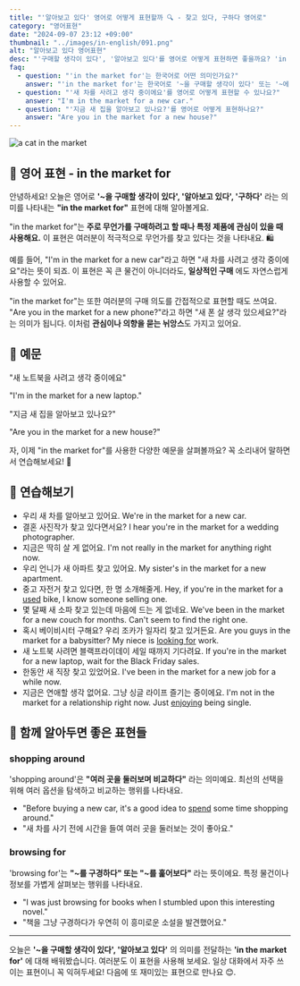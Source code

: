 ```yaml
---
title: "'알아보고 있다' 영어로 어떻게 표현할까 🔍 - 찾고 있다, 구하다 영어로"
category: "영어표현"
date: "2024-09-07 23:12 +09:00"
thumbnail: "../images/in-english/091.png"
alt: "알아보고 있다 영어표현"
desc: "'구매할 생각이 있다', '알아보고 있다'를 영어로 어떻게 표현하면 좋을까요? 'in the market for'라는 표현을 배워봅시다. '새 차를 사려고 생각 중이에요', '새 폰 살 생각 있으세요?' 등을 영어로 표현하는 법을 알아봅시다. 다양한 예문을 통해서 연습하고 본인의 표현으로 만들어 보세요."
faq:
  - question: "'in the market for'는 한국어로 어떤 의미인가요?"
    answer: "'in the market for'는 한국어로 '~을 구매할 생각이 있다' 또는 '~에 관심이 있다'라는 의미입니다."
  - question: "'새 차를 사려고 생각 중이에요'를 영어로 어떻게 표현할 수 있나요?"
    answer: "I'm in the market for a new car."
  - question: "'지금 새 집을 알아보고 있나요?'를 영어로 어떻게 표현하나요?"
    answer: "Are you in the market for a new house?"
---
```


![a cat in the market](../images/in-english/091-1.avif)

## 🌟 영어 표현 - in the market for

안녕하세요! 오늘은 영어로 **'~을 구매할 생각이 있다', '알아보고 있다', '구하다'** 라는 의미를 나타내는 **"in the market for"** 표현에 대해 알아볼게요.

"in the market for"는 **주로 무언가를 구매하려고 할 때나 특정 제품에 관심이 있을 때 사용해요.** 이 표현은 여러분이 적극적으로 무언가를 찾고 있다는 것을 나타내요. 🛍️

예를 들어, "I'm in the market for a new car"라고 하면 "새 차를 사려고 생각 중이에요"라는 뜻이 되죠. 이 표현은 꼭 큰 물건이 아니더라도, **일상적인 구매** 에도 자연스럽게 사용할 수 있어요.

"in the market for"는 또한 여러분의 구매 의도를 간접적으로 표현할 때도 쓰여요. "Are you in the market for a new phone?"라고 하면 "새 폰 살 생각 있으세요?"라는 의미가 됩니다. 이처럼 **관심이나 의향을 묻는 뉘앙스**도 가지고 있어요.

## 📖 예문

"새 노트북을 사려고 생각 중이에요"

"I'm in the market for a new laptop."

"지금 새 집을 알아보고 있나요?"

"Are you in the market for a new house?"

자, 이제 "in the market for"를 사용한 다양한 예문을 살펴볼까요? 꼭 소리내어 말하면서 연습해보세요! 🚀

## 💬 연습해보기

<ul data-interactive-list>
  <li data-interactive-item>
    <span data-toggler>우리 새 차를 알아보고 있어요.</span>
    <span data-answer>We're in the market for a new car.</span>
  </li>
  <li data-interactive-item>
    <span data-toggler>결혼 사진작가 찾고 있다면서요?</span>
    <span data-answer>I hear you're in the market for a wedding photographer.</span>
  </li>
  <li data-interactive-item>
    <span data-toggler>지금은 딱히 살 게 없어요.</span>
    <span data-answer>I'm not really in the market for anything right now.</span>
  </li>
  <li data-interactive-item>
    <span data-toggler>우리 언니가 새 아파트 찾고 있어요.</span>
    <span data-answer>My sister's in the market for a new apartment.</span>
  </li>
  <li data-interactive-item>
    <span data-toggler>중고 자전거 찾고 있다면, 한 명 소개해줄게.</span>
    <span data-answer>Hey, if you're in the market for a <a href="/blog/in-english/171.used/">used</a> bike, I know someone selling one.</span>
  </li>
  <li data-interactive-item>
    <span data-toggler>몇 달째 새 소파 찾고 있는데 마음에 드는 게 없네요.</span>
    <span data-answer>We've been in the market for a new couch for months. Can't seem to find the right one.</span>
  </li>
  <li data-interactive-item>
    <span data-toggler>혹시 베이비시터 구해요? 우리 조카가 일자리 찾고 있거든요.</span>
    <span data-answer>Are you guys in the market for a babysitter? My niece is <a href="/blog/in-english/173.look-for/">looking for</a> work.</span>
  </li>
  <li data-interactive-item>
    <span data-toggler>새 노트북 사려면 블랙프라이데이 세일 때까지 기다려요.</span>
    <span data-answer>If you're in the market for a new laptop, wait for the Black Friday sales.</span>
  </li>
  <li data-interactive-item>
    <span data-toggler>한동안 새 직장 찾고 있었어요.</span>
    <span data-answer>I've been in the market for a new job for a while now.</span>
  </li>
  <li data-interactive-item>
    <span data-toggler>지금은 연애할 생각 없어요. 그냥 싱글 라이프 즐기는 중이에요.</span>
    <span data-answer>I'm not in the market for a relationship right now. Just <a href="/blog/in-english/128.enjoy-ing/">enjoying</a> being single.</span>
  </li>
</ul>

## 🤝 함께 알아두면 좋은 표현들

### shopping around

'shopping around'은 **"여러 곳을 둘러보며 비교하다"** 라는 의미예요. 최선의 선택을 위해 여러 옵션을 탐색하고 비교하는 행위를 나타내요.

- "Before buying a new car, it's a good idea to [spend](/blog/in-english/258.spend/) some time shopping around."
- "새 차를 사기 전에 시간을 들여 여러 곳을 둘러보는 것이 좋아요."

### browsing for

'browsing for'는 **"~를 구경하다" 또는 "~를 훑어보다"** 라는 뜻이에요. 특정 물건이나 정보를 가볍게 살펴보는 행위를 나타내요.

- "I was just browsing for books when I stumbled upon this interesting novel."
- "책을 그냥 구경하다가 우연히 이 흥미로운 소설을 발견했어요."

---

오늘은 **'~을 구매할 생각이 있다', '알아보고 있다'** 의 의미를 전달하는 **'in the market for'** 에 대해 배워봤습니다. 여러분도 이 표현을 사용해 보세요. 일상 대화에서 자주 쓰이는 표현이니 꼭 익혀두세요! 다음에 또 재미있는 표현으로 만나요 😊.
